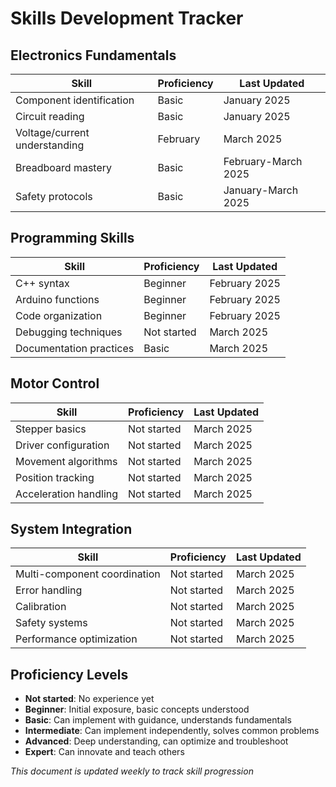 # Skills Development Tracker

## Electronics Fundamentals
| Skill | Proficiency | Last Updated |
|-------|-------------|--------------|
| Component identification | Basic | January 2025 |
| Circuit reading | Basic | January 2025 |
| Voltage/current understanding | February | March 2025 |
| Breadboard mastery | Basic | February-March 2025 |
| Safety protocols | Basic | January-March 2025 |

## Programming Skills
| Skill | Proficiency | Last Updated |
|-------|-------------|--------------|
| C++ syntax | Beginner | February 2025 |
| Arduino functions | Beginner | February 2025 |
| Code organization | Beginner | February 2025 |
| Debugging techniques | Not started | March 2025 |
| Documentation practices | Basic | March 2025 |

## Motor Control
| Skill | Proficiency | Last Updated |
|-------|-------------|--------------|
| Stepper basics | Not started | March 2025 |
| Driver configuration | Not started | March 2025 |
| Movement algorithms | Not started | March 2025 |
| Position tracking | Not started | March 2025 |
| Acceleration handling | Not started | March 2025 |

## System Integration
| Skill | Proficiency | Last Updated |
|-------|-------------|--------------|
| Multi-component coordination | Not started | March 2025 |
| Error handling | Not started | March 2025 |
| Calibration | Not started | March 2025 |
| Safety systems | Not started | March 2025 |
| Performance optimization | Not started | March 2025 |

## Proficiency Levels
- **Not started**: No experience yet
- **Beginner**: Initial exposure, basic concepts understood
- **Basic**: Can implement with guidance, understands fundamentals
- **Intermediate**: Can implement independently, solves common problems
- **Advanced**: Deep understanding, can optimize and troubleshoot
- **Expert**: Can innovate and teach others

*This document is updated weekly to track skill progression*
